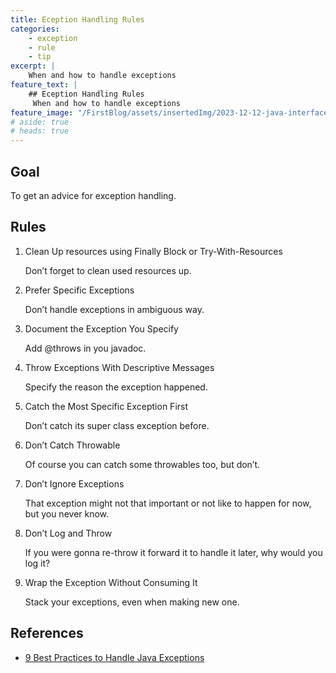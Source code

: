 ```yaml
---
title: Eception Handling Rules
categories: 
    - exception
    - rule
    - tip
excerpt: |
    When and how to handle exceptions
feature_text: |
    ## Eception Handling Rules
     When and how to handle exceptions
feature_image: "/FirstBlog/assets/insertedImg/2023-12-12-java-interface-vs-abstractClass/basic_codes.png"
# aside: true
# heads: true
---
```


## Goal

To get an advice for exception handling.

## Rules

1. Clean Up resources using Finally Block or Try-With-Resources
    
    Don’t forget to clean used resources up.
    
2. Prefer Specific Exceptions
    
    Don’t handle exceptions in ambiguous way.
    
3. Document the Exception You Specify
    
    Add @throws in you javadoc.
    
4. Throw Exceptions With Descriptive Messages
    
    Specify the reason the exception happened.
    
5. Catch the Most Specific Exception First
    
    Don’t catch its super class exception before.
    
6. Don’t Catch Throwable
    
    Of course you can catch some throwables too, but don’t.
    
7. Don’t Ignore Exceptions
    
    That exception might not that important or not like to happen for now, but you never know.
    
8. Don’t Log and Throw
    
    If you were gonna re-throw it forward it to handle it later, why would you log it?
    
9. Wrap the Exception Without Consuming It
    
    Stack your exceptions, even when making new one.

## References
- [9 Best Practices to Handle Java Exceptions](https://stackify.com/best-practices-exceptions-java/ "https://stackify.com/best-practices-exceptions-java/")